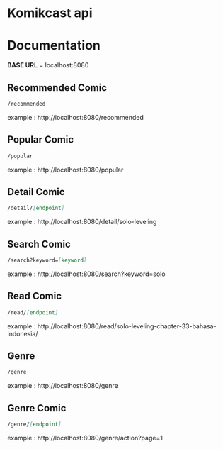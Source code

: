 ﻿# Komikcast api

# Documentation

**BASE URL** = localhost:8080 

## Recommended Comic

``` markdown
/recommended
```
example : http://localhost:8080/recommended

## Popular Comic

``` markdown
/popular
```
example : http://localhost:8080/popular

## Detail Comic

``` markdown
/detail/[endpoint]
```
example : http://localhost:8080/detail/solo-leveling

## Search Comic

``` markdown
/search?keyword=[keyword]
```
example : http://localhost:8080/search?keyword=solo

## Read Comic

``` markdown
/read/[endpoint]
```
example : http://localhost:8080/read/solo-leveling-chapter-33-bahasa-indonesia/

## Genre

``` markdown
/genre
```
example : http://localhost:8080/genre

## Genre Comic

``` markdown
/genre/[endpoint]
```
example : http://localhost:8080/genre/action?page=1

